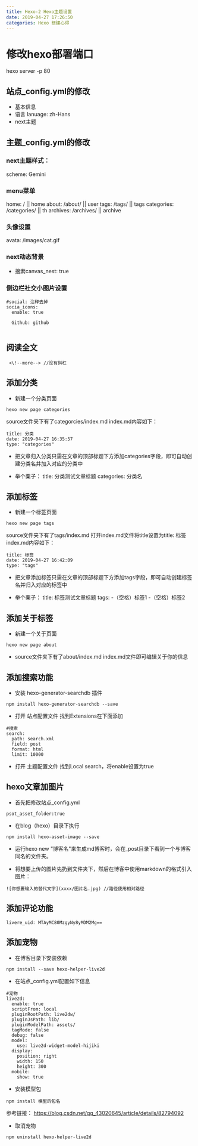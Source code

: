 ```yaml
---
title: Hexo-2 Hexo主题设置
date: 2019-04-27 17:26:50
categories: Hexo 搭建心得
---
```

# 修改hexo部署端口
hexo server -p 80

## 站点_config.yml的修改

- 基本信息
- 语言
lanuage: zh-Hans
- next主题


 
 ## 主题_config.yml的修改
 ### next主题样式：
  scheme: Gemini
 ### menu菜单
  home: / || home
  about: /about/ || user
  tags: /tags/ || tags
  categories: /categories/ || th
  archives: /archives/ || archive  
 ### 头像设置
  avata:
  /images/cat.gif

### next动态背景
- 搜索canvas_nest: true

### 侧边栏社交小图片设置

```
#social: 注释去掉
socia_icons:
  enable: true

  Github: github
  
```

## 阅读全文

```
 <\!--more--> //没有斜杠
```

## 添加分类
 
- 新建一个分类页面

```
hexo new page categories
```
source文件夹下有了categorcies/index.md
index.md内容如下：

```
title: 分类
date: 2019-04-27 16:35:57
type: "categories"
```

- 把文章归入分类只需在文章的顶部标题下方添加categories字段，即可自动创建分类名并加入对应的分类中

- 举个栗子：
title: 分类测试文章标题
categories: 分类名


## 添加标签

- 新建一个标签页面

```
hexo new page tags
```

source文件夹下有了tags/index.md
打开index.md文件将title设置为title: 标签
index.md内容如下：

```
title: 标签
date: 2019-04-27 16:42:09
type: "tags"
```
- 把文章添加标签只需在文章的顶部标题下方添加tags字段，即可自动创建标签名并归入对应的标签中

- 举个栗子：
title: 标签测试文章标题
tags: 
   -（空格）标签1
   -（空格）标签2
  
## 添加关于标签
- 新建一个关于页面

```
hexo new page about
```
- source文件夹下有了about/index.md
index.md文件即可编辑关于你的信息
## 添加搜索功能
- 安装 hexo-generator-searchdb 插件

```
npm install hexo-generator-searchdb --save
```

- 打开 站点配置文件 找到Extensions在下面添加

```
#搜索
search:
  path: search.xml
  field: post
  format: html
  limit: 10000
```
- 打开 主题配置文件 找到Local search，将enable设置为true

## hexo文章加图片
- 首先把修改站点_config.yml

```
psot_asset_folder:true
```

- 在blog（hexo）目录下执行

```
npm install hexo-asset-image --save
```

- 运行hexo new "博客名"来生成md博客时，会在_post目录下看到一个与博客同名的文件夹。

- 将想要上传的图片先扔到文件夹下，然后在博客中使用markdown的格式引入图片：

```
![你想要输入的替代文字](xxxx/图片名.jpg) //路径使用相对路径
```
## 添加评论功能

```
livere_uid: MTAyMC80MzgyNy8yMDM2Mg==
```
## 添加宠物
- 在博客目录下安装依赖

```
npm install --save hexo-helper-live2d
```
- 在站点_config.yml配置如下信息

```
#宠物
live2d:
  enable: true
  scriptFrom: local
  pluginRootPath: live2dw/
  pluginJsPath: lib/
  pluginModelPath: assets/
  tagMode: false
  debug: false
  model:
    use: live2d-widget-model-hijiki
  display:
    position: right
    width: 150
    height: 300
  mobile:
    show: true
```
- 安装模型包
```
npm install 模型的包名

```
参考链接：
https://blog.csdn.net/qq_43020645/article/details/82794092
- 取消宠物

```
npm uninstall hexo-helper-live2d
```
